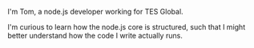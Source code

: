 I'm Tom, a node.js developer working for TES Global.

I'm curious to learn how the node.js core is structured, such that I might better understand how the code I write actually runs.

